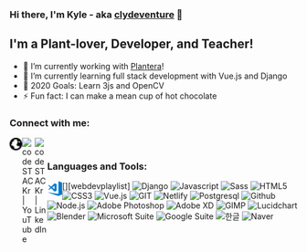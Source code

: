### Hi there, I'm Kyle - aka [clydeventure][website] 👋

## I'm a Plant-lover, Developer, and Teacher!
- 🔭 I’m currently working with [Plantera][plantera]!
- 🌱 I’m currently learning full stack development with Vue.js and Django
- 🥅 2020 Goals: Learn 3js and OpenCV
- ⚡ Fun fact: I can make a mean cup of hot chocolate

### Connect with me:

[<img align="left" alt="codeSTACKr.com" width="22px" src="https://raw.githubusercontent.com/iconic/open-iconic/master/svg/globe.svg" />][website]
[<img align="left" alt="codeSTACKr | YouTube" width="22px" src="https://cdn.jsdelivr.net/npm/simple-icons@v3/icons/youtube.svg" />][youtube]
[<img align="left" alt="codeSTACKr | LinkedIn" width="22px" src="https://cdn.jsdelivr.net/npm/simple-icons@v3/icons/linkedin.svg" />][linkedin]
<br />

### Languages and Tools:

[<img align="left" alt="Visual Studio Code" height="26px" src="https://raw.githubusercontent.com/github/explore/80688e429a7d4ef2fca1e82350fe8e3517d3494d/topics/visual-studio-code/visual-studio-code.png" />][webdevplaylist]
<img src="https://github.com/clydeventure/website/blob/master/img/logo/djangologo.png" height="26px" class="programs" title="Django" >
<img src="https://github.com/clydeventure/website/blob/master/img/logo/jslogo.png" height="26px" class="programs" title="Javascript" >
<img src="https://github.com/clydeventure/website/blob/master/img/logo/sass.png.png" height="26px" class="programs" title="Sass" >
<img src="https://github.com/clydeventure/website/blob/master/img/logo/html5logo.png" height="26px" class="programs" title="HTML5" >
<img src="https://github.com/clydeventure/website/blob/master/img/logo/csslogo.png" height="26px" class="programs" title="CSS3" >
<img src="https://github.com/clydeventure/website/blob/master/img/logo/vue.png" height="26px" class="programs" title="Vue.js" >
<img src="https://github.com/clydeventure/website/blob/master/img/logo/gitlogo.png" height="26px" class="programs" title="GIT" >
<img src="https://github.com/clydeventure/website/blob/master/img/logo/netlifylogo.png" height="26px" class="programs" title="Netlify" >
<img src="https://github.com/clydeventure/website/blob/master/img/logo/postgresqllogo.png" height="26px" class="programs" title="Postgresql" >
<img src="https://github.com/clydeventure/website/blob/master/img/logo/githublogo.png" height="26px" class="programs" title="Github" >
<img src="https://github.com/clydeventure/website/blob/master/img/logo/node.png" height="26px" class="programs" title="Node.js" >
<img src="https://github.com/clydeventure/website/blob/master/img/logo/pslogo.png" height="26px" class="programs" title="Adobe Photoshop" >
<img src="https://github.com/clydeventure/website/blob/master/img/logo/xdlogo.png" height="26px" class="programs" title="Adobe XD" >
<img src="https://github.com/clydeventure/website/blob/master/img/logo/gimplogo.png" height="26px" class="programs" title="GIMP" >
<img src="https://github.com/clydeventure/website/blob/master/img/logo/lucidchartlogo.png" height="26px" class="programs" title="Lucidchart">
<img src="https://github.com/clydeventure/website/blob/master/img/logo/blenderlogo.png" height="26px" class="programs" title="Blender" >
<img src="https://github.com/clydeventure/website/blob/master/img/logo/micorsoftlogo.png" height="26px" class="programs" title="Microsoft Suite" >
<img src="https://github.com/clydeventure/website/blob/master/img/logo/googlelogo.png" height="26px" class="programs" title="Google Suite" >
<img src="https://github.com/clydeventure/website/blob/master/img/logo/hancomlogo.png" height="26px" class="programs" title="한글" >
<img src="https://github.com/clydeventure/website/blob/master/img/logo/naver.png" height="26px" class="programs" title="Naver" >

<br />
<br />

[website]: https://clydeventure.com
[youtube]: https://www.youtube.com/channel/UCxZi6Y4eJxhGyItIjIZ687g?view_as=subscriber
[linkedin]: https://www.linkedin.com/in/kyle-clyde/
[plantera]: https://www.plantera.kr/
